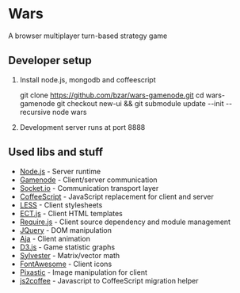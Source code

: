 Wars
====
A browser multiplayer turn-based strategy game

Developer setup
---------------
 1. Install node.js, mongodb and coffeescript
 
     git clone https://github.com/bzar/wars-gamenode.git 
     cd wars-gamenode 
     git checkout new-ui && git submodule update --init --recursive
     node wars
    
 1.  Development server runs at port 8888
 
Used libs and stuff
-------------------
 *  [Node.js][] - Server runtime
 *  [Gamenode][] - Client/server communication
   *  [Socket.io] - Communication transport layer
 *  [CoffeeScript][] - JavaScript replacement for client and server
 *  [LESS][] - Client stylesheets
 *  [ECT.js][] - Client HTML templates
 *  [Require.js][] - Client source dependency and module management
 *  [JQuery][] - DOM manipulation
 *  [Aja][] - Client animation
 *  [D3.js][] - Game statistic graphs
 *  [Sylvester][] - Matrix/vector math
 *  [FontAwesome][] - Client icons
 *  [Pixastic][] - Image manipulation for client
 *  [js2coffee][] - Javascript to CoffeeScript migration helper
 
[Node.js]: http://nodejs.org
[Gamenode]: https://github.com/bzar/gamenode
[Socket.io]: http://socket.io/
[CoffeeScript]: http://coffeescript.org
[LESS]: http://lesscss.org/
[ECT.js]: http://ectjs.com
[Require.js]: http://requirejs.org
[JQuery]: http://jquery.com/
[Aja]: https://github.com/bzar/aja
[D3.js]: http://d3js.org/
[Sylvester]: http://sylvester.jcoglan.com
[FontAwesome]: http://fortawesome.github.com/Font-Awesome/
[Pixastic]: http://www.pixastic.com
[js2coffee]: http://js2coffee.org/
